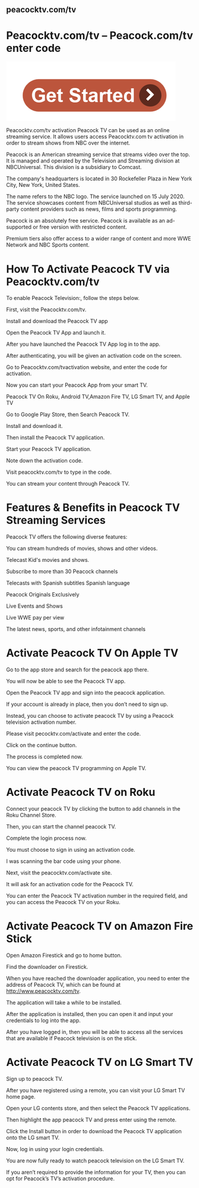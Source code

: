 ## peacocktv.com/tv
# Peacocktv.com/tv – Peacock.com/tv enter code
[![Peacocktv.com/tv](get-start.png)](https://www.peacocktvcom-tv.com/)

Peacocktv.com/tv activation Peacock TV can be used as an online streaming service. It allows users access Peacocktv.com tv activation in order to stream shows from NBC over the internet.

Peacock is an American streaming service that streams video over the top. It is managed and operated by the Television and Streaming division at NBCUniversal. This division is a subsidiary to Comcast.

The company's headquarters is located in 30 Rockefeller Plaza in New York City, New York, United States.

The name refers to the NBC logo. The service launched on 15 July 2020. The service showcases content from NBCUniversal studios as well as third-party content providers such as news, films and sports programming.

Peacock is an absolutely free service. Peacock is available as an ad-supported or free version with restricted content.

Premium tiers also offer access to a wider range of content and more WWE Network and NBC Sports content.

# How To Activate Peacock TV via Peacocktv.com/tv
To enable Peacock Television:, follow the steps below.

First, visit the Peacocktv.com/tv.

Install and download the Peacock TV app

Open the Peacock TV App and launch it.

After you have launched the Peacock TV App log in to the app.

After authenticating, you will be given an activation code on the screen.

Go to Peacocktv.com/tvactivation website, and enter the code for activation.

Now you can start your Peacock App from your smart TV.

Peacock TV On Roku, Android TV,Amazon Fire TV, LG Smart TV, and Apple TV 

Go to Google Play Store, then Search Peacock TV.

Install and download it.

Then install the Peacock TV application.

Start your Peacock TV application.

Note down the activation code.

Visit peacocktv.com/tv to type in the code.

You can stream your content through Peacock TV.


# Features & Benefits in Peacock TV Streaming Services
Peacock TV offers the following diverse features:

You can stream hundreds of movies, shows and other videos.

Telecast Kid's movies and shows.

Subscribe to more than 30 Peacock channels

Telecasts with Spanish subtitles Spanish language

Peacock Originals Exclusively

Live Events and Shows

Live WWE pay per view

The latest news, sports, and other infotainment channels

# Activate Peacock TV On Apple TV
Go to the app store and search for the peacock app there.

You will now be able to see the Peacock TV app.

Open the Peacock TV app and sign into the peacock application.

If your account is already in place, then you don’t need to sign up.

Instead, you can choose to activate peacock TV by using a Peacock television activation number.

Please visit pecocktv.com/activate and enter the code.

Click on the continue button.

The process is completed now.

You can view the peacock TV programming on Apple TV.

# Activate Peacock TV on Roku
Connect your peacock TV by clicking the button to add channels in the Roku Channel Store.

Then, you can start the channel peacock TV.

Complete the login process now.

You must choose to sign in using an activation code.

I was scanning the bar code using your phone.

Next, visit the peacocktv.com/activate site.

It will ask for an activation code for the Peacock TV.

You can enter the Peacock TV activation number in the required field, and you can access the Peacock TV on your Roku.

# Activate Peacock TV on Amazon Fire Stick
Open Amazon Firestick and go to home button.

Find the downloader on Firestick.

When you have reached the downloader application, you need to enter the address of Peacock TV, which can be found at http://www.peacocktv.com/tv.

The application will take a while to be installed.

After the application is installed, then you can open it and input your credentials to log into the app.

After you have logged in, then you will be able to access all the services that are available if Peacock television is on the stick.

# Activate Peacock TV on LG Smart TV
Sign up to peacock TV.

After you have registered using a remote, you can visit your LG Smart TV home page.

Open your LG contents store, and then select the Peacock TV applications.

Then highlight the app peacock TV and press enter using the remote.

Click the Install button in order to download the Peacock TV application onto the LG smart TV.

Now, log in using your login credentials.

You are now fully ready to watch peacock television on the LG Smart TV.

If you aren’t required to provide the information for your TV, then you can opt for Peacock’s TV’s activation procedure.
